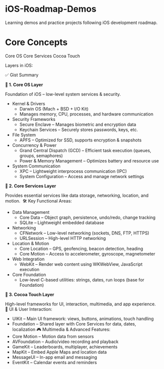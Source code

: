 # iOS-Roadmap-Demos
Learning demos and practice projects following iOS development roadmap.

# Core Concepts

Core OS
Core Services
Cocoa Touch 

Layers in iOS:  

✅ Gist Summary
  
 

**🔹 1. Core OS Layer **

Foundation of iOS – low-level system services & security. 
* Kernel & Drivers
    * Darwin OS (Mach + BSD + I/O Kit)
    * Manages memory, CPU, processes, and hardware communication
* Security Frameworks
    * Secure Enclave – Manages biometric and encryption data
    * Keychain Services – Securely stores passwords, keys, etc.
* File System
    * APFS – Optimized for SSD, supports encryption & snapshots
* Concurrency & Power
    * Grand Central Dispatch (GCD) – Efficient task execution (queues, groups, semaphores)
    * Power & Memory Management – Optimizes battery and resource use
* System Communication
    * XPC – Lightweight interprocess communication (IPC)
    * System Configuration – Access and manage network settings

**🔹 2. Core Services Layer **

Provides essential services like data storage, networking, location, and motion. 
🛠 Key Functional Areas:
* Data Management
    * Core Data – Object graph, persistence, undo/redo, change tracking
    * SQLite – Lightweight embedded database
* Networking
    * CFNetwork – Low-level networking (sockets, DNS, FTP, HTTPS)
    * URLSession – High-level HTTP networking
* Location & Motion
    * Core Location – GPS, geofencing, beacon detection, heading
    * Core Motion – Access to accelerometer, gyroscope, magnetometer
* Web Integration
    * WebKit – Render web content using WKWebView, JavaScript execution
* Core Foundation
    * Low-level C-based utilities: strings, dates, run loops (base for Foundation)

**🔹 3. Cocoa Touch Layer **

High-level frameworks for UI, interaction, multimedia, and app experience. 
🎨 UI & User Interaction:
* UIKit – Main UI framework: views, buttons, animations, touch handling
* Foundation – Shared layer with Core Services for data, dates, localization
🎮 Multimedia & Advanced Features:
* Core Motion – Motion data from sensors
* AVFoundation – Audio/video recording and playback
* GameKit – Leaderboards, multiplayer, achievements
* MapKit – Embed Apple Maps and location data
* MessageUI – In-app email and messaging
* EventKit – Calendar events and reminders

